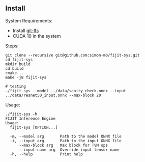 ## Install

System Requirements:
- Install [git-lfs](https://git-lfs.github.com/)
- CUDA 10 in the system

Steps:
```
git clone --recursive git@github.com:simon-mo/fijit-sys.git
cd fijit-sys
mkdir build
cd build
cmake ..
make -j8 fijit-sys

# testing
./fijit-sys --model ../data/sanity_check.onnx --input ../data/resnet50_input.onnx --max-block 20
```

Usage:
```
./fijit-sys -h
FIJIT Inference Engine
Usage:
  fijit-sys [OPTION...]

  -m, --model arg       Path to the model ONNX file
  -i, --input arg       Path to the input ONNX file
      --max-block arg   Max block for TVM ops
      --input-name arg  Override input tensor name
  -h, --help            Print help

```
